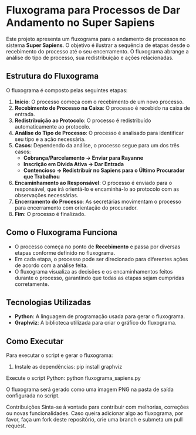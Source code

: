 # Fluxograma para Processos de Dar Andamento no Super Sapiens

Este projeto apresenta um fluxograma para o andamento de processos no sistema **Super Sapiens**. O objetivo é ilustrar a sequência de etapas desde o recebimento do processo até o seu encerramento. O fluxograma abrange a análise do tipo de processo, sua redistribuição e ações relacionadas.

## Estrutura do Fluxograma

O fluxograma é composto pelas seguintes etapas:

1. **Início**: O processo começa com o recebimento de um novo processo.
2. **Recebimento de Processo na Caixa**: O processo é recebido na caixa de entrada.
3. **Redistribuição ao Protocolo**: O processo é redistribuído automaticamente ao protocolo.
4. **Análise do Tipo de Processo**: O processo é analisado para identificar seu tipo e a ação necessária.
5. **Casos**: Dependendo da análise, o processo segue para um dos três casos:
   - **Cobrança/Parcelamento → Enviar para Rayanne**
   - **Inscrição em Dívida Ativa → Dar Entrada**
   - **Contencioso → Redistribuir no Sapiens para o Último Procurador que Trabalhou**
6. **Encaminhamento ao Responsável**: O processo é enviado para o responsável, que irá orientá-lo e encaminhá-lo ao protocolo com as observações necessárias.
7. **Encerramento do Processo**: As secretárias movimentam o processo para encerramento com orientação do procurador.
8. **Fim**: O processo é finalizado.

## Como o Fluxograma Funciona

- O processo começa no ponto de **Recebimento** e passa por diversas etapas conforme definido no fluxograma.
- Em cada etapa, o processo pode ser direcionado para diferentes ações de acordo com a análise feita.
- O fluxograma visualiza as decisões e os encaminhamentos feitos durante o processo, garantindo que todas as etapas sejam cumpridas corretamente.

## Tecnologias Utilizadas

- **Python**: A linguagem de programação usada para gerar o fluxograma.
- **Graphviz**: A biblioteca utilizada para criar o gráfico do fluxograma.

## Como Executar

Para executar o script e gerar o fluxograma:

1. Instale as dependências:
   pip install graphviz

Execute o script Python:
python fluxograma_sapiens.py

O fluxograma será gerado como uma imagem PNG na pasta de saída configurada no script.

Contribuições
Sinta-se à vontade para contribuir com melhorias, correções ou novas funcionalidades. Caso queira adicionar algo ao fluxograma, por favor, faça um fork deste repositório, crie uma branch e submeta um pull request.
